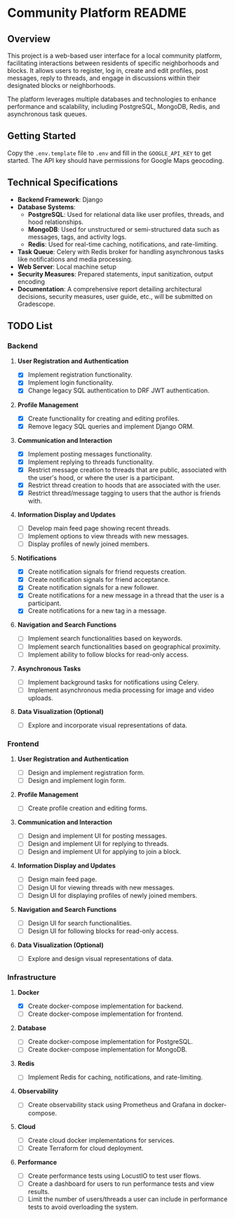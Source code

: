 # Community Platform README

## Overview

This project is a web-based user interface for a local community platform, facilitating interactions between residents of specific neighborhoods and blocks. It allows users to register, log in, create and edit profiles, post messages, reply to threads, and engage in discussions within their designated blocks or neighborhoods.

The platform leverages multiple databases and technologies to enhance performance and scalability, including PostgreSQL, MongoDB, Redis, and asynchronous task queues.

## Getting Started

Copy the `.env.template` file to `.env` and fill in the `GOOGLE_API_KEY` to get started. The API key should have permissions for Google Maps geocoding.

## Technical Specifications

- **Backend Framework**: Django
- **Database Systems**:
  - **PostgreSQL**: Used for relational data like user profiles, threads, and hood relationships.
  - **MongoDB**: Used for unstructured or semi-structured data such as messages, tags, and activity logs.
  - **Redis**: Used for real-time caching, notifications, and rate-limiting.
- **Task Queue**: Celery with Redis broker for handling asynchronous tasks like notifications and media processing.
- **Web Server**: Local machine setup
- **Security Measures**: Prepared statements, input sanitization, output encoding
- **Documentation**: A comprehensive report detailing architectural decisions, security measures, user guide, etc., will be submitted on Gradescope.

## TODO List

### Backend

1. **User Registration and Authentication**

   - [x] Implement registration functionality.
   - [x] Implement login functionality.
   - [x] Change legacy SQL authentication to DRF JWT authentication.

2. **Profile Management**

   - [x] Create functionality for creating and editing profiles.
   - [x] Remove legacy SQL queries and implement Django ORM.

3. **Communication and Interaction**

   - [x] Implement posting messages functionality.
   - [x] Implement replying to threads functionality.
   - [x] Restrict message creation to threads that are public, associated with the user's hood, or where the user is a participant.
   - [x] Restrict thread creation to hoods that are associated with the user.
   - [x] Restrict thread/message tagging to users that the author is friends with.

4. **Information Display and Updates**

   - [ ] Develop main feed page showing recent threads.
   - [ ] Implement options to view threads with new messages.
   - [ ] Display profiles of newly joined members.

5. **Notifications**

   - [x] Create notification signals for friend requests creation.
   - [x] Create notification signals for friend acceptance.
   - [x] Create notification signals for a new follower.
   - [x] Create notifications for a new message in a thread that the user is a participant.
   - [x] Create notifications for a new tag in a message.

6. **Navigation and Search Functions**

   - [ ] Implement search functionalities based on keywords.
   - [ ] Implement search functionalities based on geographical proximity.
   - [ ] Implement ability to follow blocks for read-only access.

7. **Asynchronous Tasks**

   - [ ] Implement background tasks for notifications using Celery.
   - [ ] Implement asynchronous media processing for image and video uploads.

8. **Data Visualization (Optional)**
   - [ ] Explore and incorporate visual representations of data.

### Frontend

1. **User Registration and Authentication**

   - [ ] Design and implement registration form.
   - [ ] Design and implement login form.

2. **Profile Management**

   - [ ] Create profile creation and editing forms.

3. **Communication and Interaction**

   - [ ] Design and implement UI for posting messages.
   - [ ] Design and implement UI for replying to threads.
   - [ ] Design and implement UI for applying to join a block.

4. **Information Display and Updates**

   - [ ] Design main feed page.
   - [ ] Design UI for viewing threads with new messages.
   - [ ] Design UI for displaying profiles of newly joined members.

5. **Navigation and Search Functions**

   - [ ] Design UI for search functionalities.
   - [ ] Design UI for following blocks for read-only access.

6. **Data Visualization (Optional)**
   - [ ] Explore and design visual representations of data.

### Infrastructure

1. **Docker**

   - [x] Create docker-compose implementation for backend.
   - [ ] Create docker-compose implementation for frontend.

2. **Database**

   - [ ] Create docker-compose implementation for PostgreSQL.
   - [ ] Create docker-compose implementation for MongoDB.

3. **Redis**

   - [ ] Implement Redis for caching, notifications, and rate-limiting.

4. **Observability**

   - [ ] Create observability stack using Prometheus and Grafana in docker-compose.

5. **Cloud**

   - [ ] Create cloud docker implementations for services.
   - [ ] Create Terraform for cloud deployment.

6. **Performance**
   - [ ] Create performance tests using LocustIO to test user flows.
   - [ ] Create a dashboard for users to run performance tests and view results.
   - [ ] Limit the number of users/threads a user can include in performance tests to avoid overloading the system.
